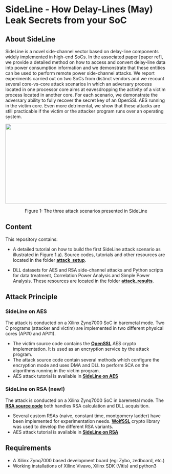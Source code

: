 # SideLine - How Delay-Lines (May) Leak Secrets from your SoC

## About SideLine

SideLine is a novel side-channel vector based on delay-line components widely implemented in high-end SoCs. In the associated paper [paper ref], we provide a detailed method on how to access and convert delay-line data into power consumption information and we demonstrate that these entities can be used to perform remote power side-channel attacks. We report experiments carried out on two SoCs from distinct vendors and we recount several core-vs-core attack scenarios in which an adversary process located in one processor core aims at eavesdropping the activity of a victim process located in another core. For each scenario, we demonstrate the adversary ability to fully recover the secret key of an OpenSSL AES running in the victim core. Even more detrimental, we show that these attacks are still practicable if the victim or the attacker program runs over an operating system.

<p align="center">
<img src="https://user-images.githubusercontent.com/67143135/85726797-bac67600-b6f6-11ea-9162-8daf8975c3bd.png" width="700" height="250">
</p>
<p align="center"> Figure 1: The three attack scenarios presented in SideLine<p align="center">
  
## Content

This repository contains:
- A detailed tutorial on how to build the first SideLine attack scenario as illustrated in Figure 1.a). Source codes, tutorials and other resources are located in the folder [**attack_setup**](https://github.com/Remote-HWA/SideLine/tree/master/attack_setup).

- DLL datasets for AES and RSA side-channel attacks and Python scripts for data treatment, Correlation Power Analysis and Simple Power Analysis. These resources are located in the folder [**attack_results**](https://github.com/Remote-HWA/SideLine/tree/master/attack_results). 

## Attack Principle 

### SideLine on AES
The attack is conducted on a Xilinx Zynq7000 SoC in baremetal mode. Two C programs (attacker and victim) are implemented in two different physical cores (AP#0 and AP#1). 
- The victim source code contains the [**OpenSSL**](https://github.com/openssl/openssl) AES crypto implementation. It is used as an encryption service by the attack program.
- The attack source code contain several methods which configure the encryption mode and uses DMA and DLL to perform SCA on the algorithms running in the victim program.
- AES attack tutorial is available in [**SideLine on AES**](https://github.com/Remote-HWA/SideLine/tree/master/attack_setup/AES_setup)

### SideLine on RSA (new!)
The attack is conducted on a Xilinx Zynq7000 SoC in baremetal mode. The [**RSA source code**](https://github.com/Remote-HWA/SideLine/tree/master/attack_setup/RSA_setup) both handles RSA calculation and DLL acquisition. 
- Several custom RSAs (naive, constant time, montgomery ladder) have been implemented for experimentation needs. [**WolfSSL**](https://github.com/wolfssl) crypto library was used to develop the different RSA variants.
- AES attack tutorial is available in [**SideLine on RSA**](https://github.com/Remote-HWA/SideLine/tree/master/attack_setup/RSA_setup)

## Requirements
- A Xilinx Zynq7000 based development board (eg: Zybo, zedboard, etc.)
- Working installations of Xilinx Vivavo, Xilinx SDK (Vitis) and python3










